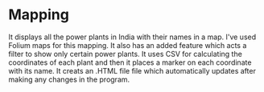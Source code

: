 # Mapping
It displays all the power plants in India with their names in a map. I've used Folium maps for this mapping. It also has an added feature which acts a filter to show only certain power plants. It uses CSV for calculating the coordinates of each plant and then it places a marker on each coordinate with its name. It creats an .HTML file file which automatically updates after making any changes in the program.
